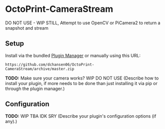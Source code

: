 # OctoPrint-CameraStream

DO NOT USE - WIP STILL, Attempt to use OpenCV or PiCamera2 to return a snapshot and stream

## Setup

Install via the bundled [Plugin Manager](https://docs.octoprint.org/en/master/bundledplugins/pluginmanager.html)
or manually using this URL:

    https://github.com/dchansen06/OctoPrint-CameraStream/archive/master.zip

**TODO:** Make sure your camera works? WIP DO NOT USE (Describe how to install your plugin, if more needs to be done than just installing it via pip or through the plugin manager.)

## Configuration

**TODO:** WIP TBA IDK SRY (Describe your plugin's configuration options (if any).)
